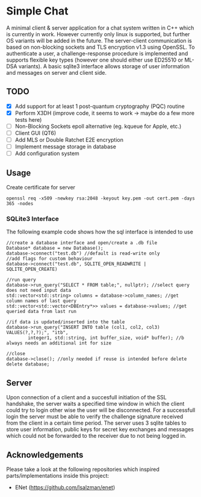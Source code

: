# Simple Chat
A minimal client & server application for a chat system written in C++ which is currently in work.
However currently only linux is supported, but further OS variants will be added in the future.
The server-client communication is based on non-blocking sockets and TLS encryption v1.3 using OpenSSL.
To authenticate a user, a challenge-response procedure is implemented and supports flexible key types (however one should either use ED25510 or ML-DSA variants). A basic sqlite3 interface allows storage of user information and messages on server and client side. 

## TODO
- [x] Add support for at least 1 post-quantum cryptography (PQC) routine
- [x] Perform X3DH (improve code, it seems to work -> maybe do a few more tests here)
- [ ] Non-Blocking Sockets epoll alternative (eg. kqueue for Apple, etc.)
- [ ] Client GUI (QT6)
- [ ] Add MLS or Double Ratchet E2E encryption
- [ ] Implement message storage in database
- [ ] Add configuration system

## Usage

Create certificate for server
```
openssl req -x509 -newkey rsa:2048 -keyout key.pem -out cert.pem -days 365 -nodes
```

### SQLite3 Interface
The following example code shows how the sql interface is intended to use
```
//create a database interface and open/create a .db file
Database* database = new Database();
database->connect("test.db") //default is read-write only
//add flags for custom behaviour
database->connect("test.db", SQLITE_OPEN_READWRITE | SQLITE_OPEN_CREATE) 

//run query
database->run_query("SELECT * FROM table;", nullptr); //select query does not need input data
std::vector<std::string> columns = database->column_names; //get column names of last query
std::vector<std::vector<DBEntry*>> values = database->values; //get queried data from last run

//if data is updated/inserted into the table
database->run_query("INSERT INTO table (col1, col2, col3) VALUES(?,?,?);", "itb",
        integer1, std::string, int buffer_size, void* buffer); //b always needs an additional int for size

//close
database->close(); //only needed if reuse is intended before delete
delete database;

```

## Server
Upon connection of a client and a succesfull initiation of the SSL handshake, the server waits a specified time window in which the client could try to login other wise the user will be disconnected. 
For a successfull login the server must be able to verify the challenge signature received from the client in a certain time period.
The server uses 3 sqlite tables to store user information, public keys for secret key exchanges and messages which could not be forwarded to the receiver due to not being logged in.


## Acknowledgements
Please take a look at the following repositories which inspired parts/implementations inside this project:
- ENet (https://github.com/lsalzman/enet)